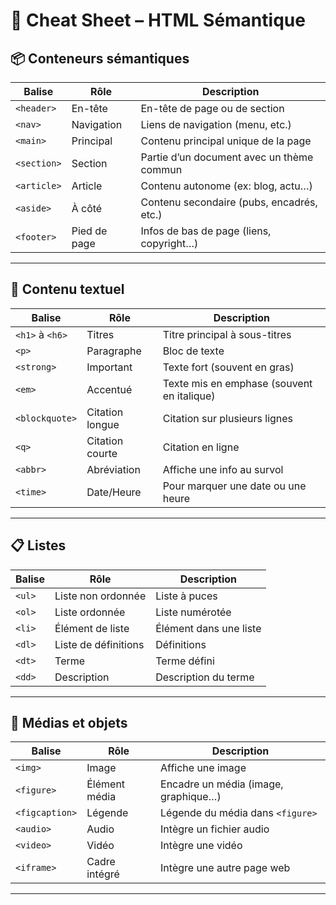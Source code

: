 # 🧠 Cheat Sheet – HTML Sémantique


## 📦 Conteneurs sémantiques

| Balise      | Rôle            | Description                                         |
|-------------|-----------------|-----------------------------------------------------|
| `<header>`  | En-tête         | En-tête de page ou de section                       |
| `<nav>`     | Navigation      | Liens de navigation (menu, etc.)                    |
| `<main>`    | Principal       | Contenu principal unique de la page                |
| `<section>` | Section         | Partie d’un document avec un thème commun          |
| `<article>` | Article         | Contenu autonome (ex: blog, actu…)                 |
| `<aside>`   | À côté          | Contenu secondaire (pubs, encadrés, etc.)          |
| `<footer>`  | Pied de page    | Infos de bas de page (liens, copyright…)           |

---

## 📝 Contenu textuel

| Balise        | Rôle              | Description                                         |
|---------------|-------------------|-----------------------------------------------------|
| `<h1>` à `<h6>`| Titres           | Titre principal à sous-titres                      |
| `<p>`         | Paragraphe        | Bloc de texte                                      |
| `<strong>`    | Important         | Texte fort (souvent en gras)                       |
| `<em>`        | Accentué          | Texte mis en emphase (souvent en italique)         |
| `<blockquote>`| Citation longue   | Citation sur plusieurs lignes                      |
| `<q>`         | Citation courte   | Citation en ligne                                  |
| `<abbr>`      | Abréviation       | Affiche une info au survol                         |
| `<time>`      | Date/Heure        | Pour marquer une date ou une heure                 |
---

## 📋 Listes

| Balise    | Rôle               | Description                   |
|-----------|--------------------|-------------------------------|
| `<ul>`    | Liste non ordonnée | Liste à puces                |
| `<ol>`    | Liste ordonnée     | Liste numérotée              |
| `<li>`    | Élément de liste   | Élément dans une liste       |
| `<dl>`    | Liste de définitions | Définitions                |
| `<dt>`    | Terme              | Terme défini                 |
| `<dd>`    | Description        | Description du terme         |

---
## 📎 Médias et objets

| Balise        | Rôle          | Description                                    |
|---------------|---------------|------------------------------------------------|
| `<img>`       | Image         | Affiche une image                              |
| `<figure>`    | Élément média | Encadre un média (image, graphique…)           |
| `<figcaption>`| Légende       | Légende du média dans `<figure>`              |
| `<audio>`     | Audio         | Intègre un fichier audio                       |
| `<video>`     | Vidéo         | Intègre une vidéo                              |
| `<iframe>`    | Cadre intégré | Intègre une autre page web                     |

---